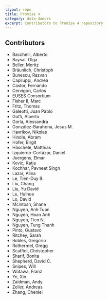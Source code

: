 ```yaml
---
layout: repo
title: Promise 4
category: data-donors
excerpt: Contributors to Promise 4 repository
---
```


## Contributors

* Bacchelli, Alberto
* Baysal, Olga
* Beller, Moritz
* Bräunlich, Christoph
* Bunescu, Razvan 
* Capiluppi, Andrea 
* Castor, Fernando 
* Cervigón, Carlos 
* EUSES Consortium
* Fisher II, Marc 
* Fritz, Thomas 
* Galeotti, Juan Pablo 
* Goffi, Alberto 
* Gorla, Alessandra
* González-Barahona, Jesus M. 
* Havrikov, Nikolas 
* Hindle, Abram 
* Hofer, Birgit 
* Höschele, Matthias 
* Izquierdo-Cortázar, Daniel 
* Juergens, Elmar 
* Kevic, Katja
* Kochhar, Pavneet Singh 
* Lazar, Alina 
* Le, Tien-Duy B.
* Liu, Chang 
* Liu, Yu David
* Lu, Huihua
* Lo, David 
* McIntosh, Shane 
* Nguyen, Anh Tuan
* Nguyen, Hoan Anh
* Nguyen, Tien N.
* Nguyen, Tung Thanh
* Pinto, Gustavo 
* Ritchey, Sarah 
* Robles, Gregorio 
* Rothermel, Gregg 
* Scaffidi, Christopher 
* Sharif, Bonita
* Shepherd, David C.
* Snipes, Will 
* Wotawa, Franz 
* Ye, Xin 
* Zaidman, Andy 
* Zeller, Andreas 
* Zhang, Chenlei
